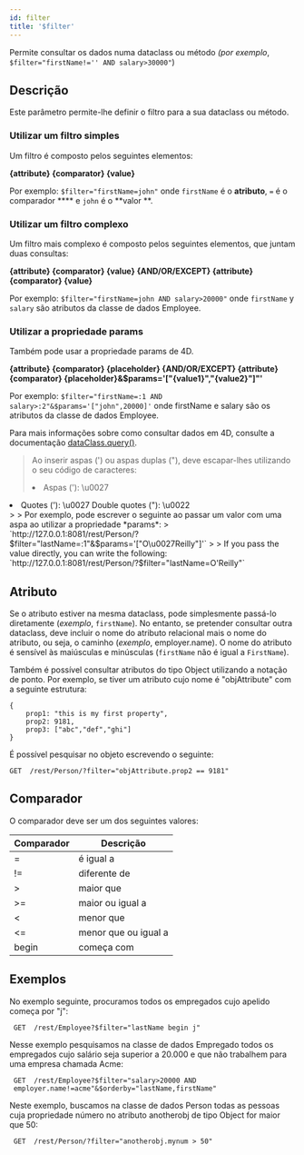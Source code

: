 ```yaml
---
id: filter
title: '$filter'
---
```



 
Permite consultar os dados numa dataclass ou método *(por exemplo*, `$filter="firstName!='' AND salary>30000"`)


## Descrição

Este parâmetro permite-lhe definir o filtro para a sua dataclass ou método.

### Utilizar um filtro simples

Um filtro é composto pelos seguintes elementos:

**{attribute} {comparator} {value}**

Por exemplo: `$filter="firstName=john"` onde `firstName` é o **atributo**, `=` é o comparador **** e `john` é o **valor **.

### Utilizar um filtro complexo

Um filtro mais complexo é composto pelos seguintes elementos, que juntam duas consultas:

**{attribute} {comparator} {value} {AND/OR/EXCEPT} {attribute} {comparator} {value}**


Por exemplo: `$filter="firstName=john AND salary>20000"` onde `firstName` y `salary` são atributos da classe de dados Employee.

### Utilizar a propriedade params

Também pode usar a propriedade params de 4D.

**{attribute} {comparator} {placeholder} {AND/OR/EXCEPT} {attribute} {comparator} {placeholder}&$params='["{value1}","{value2}"]"'**

Por exemplo: `$filter="firstName=:1 AND salary>:2"&$params='["john",20000]'` onde firstName e salary são os atributos da classe de dados Employee.

Para mais informações sobre como consultar dados em 4D, consulte a documentação [dataClass.query()](https://doc.4d.com/4Dv18/4D/18/dataClassquery.305-4505887.en.html).
> Ao inserir aspas (') ou aspas duplas ("), deve escapar-lhes utilizando o seu código de caracteres:
> 
> <li>Aspas ('): \u0027</li>
  <li>Quotes ('): \u0027 Double quotes ("): \u0022</li>
> 
> Por exemplo, pode escrever o seguinte ao passar um valor com uma aspa ao utilizar a propriedade *params*:  
> `http://127.0.0.1:8081/rest/Person/?$filter="lastName=:1"&$params='["O\u0027Reilly"]'`
> 
> If you pass the value directly, you can write the following: `http://127.0.0.1:8081/rest/Person/?$filter="lastName=O'Reilly"`

## Atributo

Se o atributo estiver na mesma dataclass, pode simplesmente passá-lo diretamente (*exemplo*, `firstName`). No entanto, se pretender consultar outra dataclass, deve incluir o nome do atributo relacional mais o nome do atributo, ou seja, o caminho (*exemplo*, employer.name). O nome do atributo é sensível às maiúsculas e minúsculas (`firstName` não é igual a `FirstName`).

Também é possível consultar atributos do tipo Object utilizando a notação de ponto. Por exemplo, se tiver um atributo cujo nome é "objAttribute" com a seguinte estrutura:

```
{
    prop1: "this is my first property",
    prop2: 9181,
    prop3: ["abc","def","ghi"]
}
```

É possível pesquisar no objeto escrevendo o seguinte:

`GET  /rest/Person/?filter="objAttribute.prop2 == 9181"`

## Comparador

O comparador deve ser um dos seguintes valores:

| Comparador | Descrição            |
| ---------- | -------------------- |
| =          | é igual a            |
| !=         | diferente de         |
| >          | maior que            |
| >=         | maior ou igual a     |
| <          | menor que            |
| <=         | menor que ou igual a |
| begin      | começa com           |

## Exemplos

No exemplo seguinte, procuramos todos os empregados cujo apelido começa por "j":

```
 GET  /rest/Employee?$filter="lastName begin j"
```

Nesse exemplo pesquisamos na classe de dados Empregado todos os empregados cujo salário seja superior a  20.000 e que não trabalhem para uma empresa chamada Acme:

```
 GET  /rest/Employee?$filter="salary>20000 AND  
 employer.name!=acme"&$orderby="lastName,firstName"
```

Neste exemplo, buscamos na classe de dados Person todas as pessoas cuja propriedade número no atributo anotherobj de tipo Object for maior que 50:

```
 GET  /rest/Person/?filter="anotherobj.mynum > 50"
```
